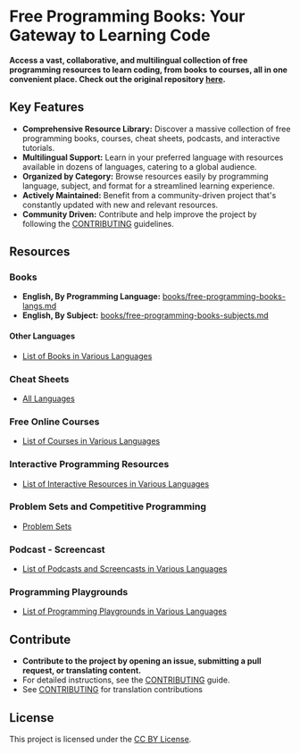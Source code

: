 # Free Programming Books: Your Gateway to Learning Code

**Access a vast, collaborative, and multilingual collection of free programming resources to learn coding, from books to courses, all in one convenient place. Check out the original repository [here](https://github.com/EbookFoundation/free-programming-books).**

## Key Features

*   **Comprehensive Resource Library:** Discover a massive collection of free programming books, courses, cheat sheets, podcasts, and interactive tutorials.
*   **Multilingual Support:** Learn in your preferred language with resources available in dozens of languages, catering to a global audience.
*   **Organized by Category:** Browse resources easily by programming language, subject, and format for a streamlined learning experience.
*   **Actively Maintained:** Benefit from a community-driven project that's constantly updated with new and relevant resources.
*   **Community Driven:** Contribute and help improve the project by following the [CONTRIBUTING](docs/CONTRIBUTING.md) guidelines.

## Resources

### Books

*   **English, By Programming Language:** [books/free-programming-books-langs.md](books/free-programming-books-langs.md)
*   **English, By Subject:** [books/free-programming-books-subjects.md](books/free-programming-books-subjects.md)

#### Other Languages

*   [List of Books in Various Languages](books/README.md)

### Cheat Sheets

*   [All Languages](more/free-programming-cheatsheets.md)

### Free Online Courses

*   [List of Courses in Various Languages](courses/README.md)

### Interactive Programming Resources

*   [List of Interactive Resources in Various Languages](more/README.md)

### Problem Sets and Competitive Programming

*   [Problem Sets](more/problem-sets-competitive-programming.md)

### Podcast - Screencast

*   [List of Podcasts and Screencasts in Various Languages](casts/README.md)

### Programming Playgrounds

*   [List of Programming Playgrounds in Various Languages](more/README.md)

## Contribute

*   **Contribute to the project by opening an issue, submitting a pull request, or translating content.**
*   For detailed instructions, see the [CONTRIBUTING](docs/CONTRIBUTING.md) guide.
*   See [CONTRIBUTING](docs/CONTRIBUTING.md#help-out-by-contributing-a-translation) for translation contributions

## License

This project is licensed under the [CC BY License](LICENSE).